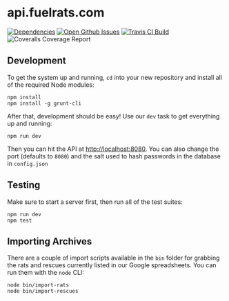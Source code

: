 # api.fuelrats.com

[![Dependencies](http://img.shields.io/david/FuelRats/api.fuelrats.com.svg?style=flat-square)](https://david-dm.org/FuelRats/api.fuelrats.com)
[![Open Github Issues](http://img.shields.io/github/issues/FuelRats/api.fuelrats.com.svg?style=flat-square)](https://github.com/FuelRats/api.fuelrats.com/issues)
[![Travis CI Build](http://img.shields.io/travis/FuelRats/api.fuelrats.com.svg?style=flat-square)](https://travis-ci.org/FuelRats/api.fuelrats.com)
![Coveralls Coverage Report](http://img.shields.io/coveralls/FuelRats/api.fuelrats.com.svg?style=flat-square)

## Development

To get the system up and running, `cd` into your new repository and install all of the required Node modules:

    npm install
    npm install -g grunt-cli

After that, development should be easy! Use our `dev` task to get everything up and running:

    npm run dev

Then you can hit the API at [http://localhost:8080](http://localhost:8080). You can also change the port (defaults to `8080`) and the salt used to hash passwords in the database in `config.json`

## Testing

Make sure to start a server first, then run all of the test suites:

    npm run dev
    npm test

## Importing Archives

There are a couple of import scripts available in the `bin` folder for grabbing the rats and rescues currently listed in our Google spreadsheets. You can run them with the `node` CLI:

    node bin/import-rats
    node bin/import-rescues
